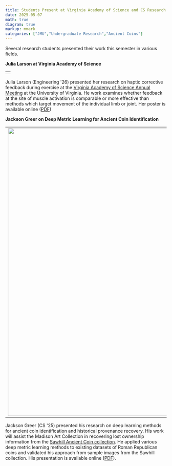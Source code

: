 ```yaml
---
title: Students Present at Virginia Academy of Science and CS Research Day
date: 2025-05-07
math: true
diagram: true
markup: mmark
categories: ["JMU","Undergraduate Research","Ancient Coins"]
---
```


Several research students presented their work this semester in various fields.


**Julia Larson at Virginia Academy of Science**

<table width="99%">
 <tr>
  <td><a href = "/img/julia-vas.jpg"><img src="/img/julia-vas.jpg" alt=""></td>
 </tr>
</table>

Julia Larson (Engineering '26) presented her research on haptic corrective feedback during exercise at the [Virginia Academy of Science Annual Meeting](https://www.vacadsci.org/2025_annual_meeting.php) at the University of Virginia. He work examines whether feedback at the site of muscle activation is comparable or more effective than methods which target movement of the individual limb or joint. Her poster is available online ([PDF](/pdf/larson-vas-poster.pdf))



**Jackson Greer on Deep Metric Learning for Ancient Coin Identification**

<table width="99%">
 <tr>
  <td><a href = "/img/jackson-cs.JPG"><img src="/img/jackson-cs.JPG" alt="" width="900"></td>
 </tr>
</table>

Jackson Greer (CS '25) presented his research on deep learning methods for ancient coin identification and historical provenance recovery. His work will assist the Madison Art Collection in recovering lost ownership information from the [Sawhill Ancient Coin collection](https://www.jmu.edu/madisonart/_coin_collection.shtml). He applied various deep metric learning methods to existing datasets of Roman Republican coins and validated his approach from sample images from the Sawhill collection. His presentation is available online ([PDF](/pdf/greer-deep-metric-learning.pdf)).